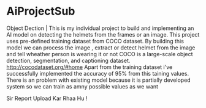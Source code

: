 # AiProjectSub
Object Dection | 
This is my individual project to build and implementing an AI model on detecting the helmets from the frames or an image. This project uses pre-defined training dataset from COCO dataset.
By building this model we can process the image , extract or detect helmet from the image and tell wheather person is wearing it or not
COCO is a large-scale object detection, segmentation, and captioning dataset.
http://cocodataset.org/#home
Apart from the training dataset i've successfully implemented the accuracy of 95% from this taining values.
There is an problem with existing model because it is partially developed system so we can train as amny possible values as we want

Sir Report Upload Kar Rhaa Hu !

